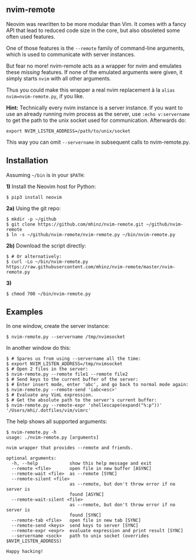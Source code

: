 nvim-remote
-----------

Neovim was rewritten to be more modular than Vim. It comes with a fancy API that
lead to reduced code size in the core, but also obsoleted some often used
features.

One of those features is the `--remote` family of command-line arguments, which
is used to communicate with server instances.

But fear no more! nvim-remote acts as a wrapper for nvim and emulates these
*missing* features. If none of the emulated arguments were given, it simply
starts `nvim` with all other arguments.

Thus you could make this wrapper a real nvim replacement à la `alias
nvim=nvim-remote.py`, if you like.

**Hint:** Technically every nvim instance is a server instance. If you want to
use an already running nvim process as the server, use `:echo v:servername` to
get the path to the unix socket used for communication. Afterwards do:
```
export NVIM_LISTEN_ADDRESS=/path/to/unix/socket
```

This way you can omit `--servername` in subsequent calls to nvim-remote.py.

Installation
------------

Assuming `~/bin` is in your `$PATH`:

**1)** Install the Neovim host for Python:
```
$ pip3 install neovim
```

**2a)** Using the git repo:
```
$ mkdir -p ~/github
$ git clone https://github.com/mhinz/nvim-remote.git ~/github/nvim-remote
$ ln -s ~/github/nvim-remote/nvim-remote.py ~/bin/nvim-remote.py
```

**2b)** Download the script directly:
```
$ # Or alternatively:
$ curl -Lo ~/bin/nvim-remote.py https://raw.githubusercontent.com/mhinz/nvim-remote/master/nvim-remote.py
```

**3)**
```
$ chmod 700 ~/bin/nvim-remote.py
```

Examples
---------

In one window, create the server instance:
```
$ nvim-remote.py --servername /tmp/nvimsocket
```
In another window do this:
```shell
$ # Spares us from using --servername all the time:
$ export NVIM_LISTEN_ADDRESS=/tmp/nvimsocket
$ # Open 2 files in the server:
$ nvim-remote.py --remote file1 --remote file2
$ # Send keys to the current buffer of the server:
$ # Enter insert mode, enter 'abc', and go back to normal mode again:
$ nvim-remote.py --remote-send 'iabc<esc>'
$ # Evaluate any VimL expression.
$ # Get the absolute path to the server's current buffer:
$ nvim-remote.py --remote-expr 'shellescape(expand("%:p"))'
'/Users/mhi/.dotfiles/vim/vimrc'
```

The help shows all supported arguments:
```
$ nvim-remote.py -h
usage: ./nvim-remote.py [arguments]

nvim wrapper that provides --remote and friends.

optional arguments:
  -h, --help            show this help message and exit
  --remote <file>       open file in new buffer [ASYNC]
  --remote-wait <file>  as --remote [SYNC]
  --remote-silent <file>
                        as --remote, but don't throw error if no server is
                        found [ASYNC]
  --remote-wait-silent <file>
                        as --remote, but don't throw error if no server is
                        found [SYNC]
  --remote-tab <file>   open file in new tab [SYNC]
  --remote-send <keys>  send keys to server [SYNC]
  --remote-expr <expr>  evaluate expression and print result [SYNC]
  --servername <sock>   path to unix socket (overrides $NVIM_LISTEN_ADDRESS)

Happy hacking!
```

